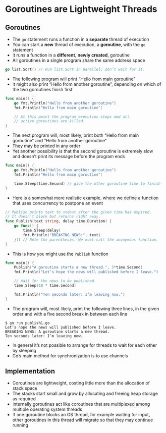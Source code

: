 # Goroutines are Lightweight Threads

## Goroutines

* The `go` statement runs a func­tion in a **separate** thread of execution
* You can start a **new** thread of execution, a **goroutine**, with the `go` statement
* It runs a function in a **different**, **newly created**, goroutine
* All goroutines in a single program share the same address space

```go
go list.Sort() // Run list.Sort in parallel; don’t wait for it.
```

* The following program will print “Hello from main goroutine”
* It might also print “Hello from another goroutine”, depending on which of the two goroutines finish first

```go
func main() {
    go fmt.Println("Hello from another goroutine")
    fmt.Println("Hello from main goroutine")

    // At this point the program execution stops and all
    // active goroutines are killed.
}
```

* The next program will, most likely, print both “Hello from main goroutine” and “Hello from another goroutine”
* They may be printed in any order
* Yet another possibility is that the second goroutine is extremely slow and doesn’t print its message before the program ends

```go
func main() {
    go fmt.Println("Hello from another goroutine")
    fmt.Println("Hello from main goroutine")

    time.Sleep(time.Second) // give the other goroutine time to finish
}
```

* Here is a somewhat more realistic example, where we define a function that uses concurrency to postpone an event

```go
// Publish prints text to stdout after the given time has expired.
// It doesn’t block but returns right away.
func Publish(text string, delay time.Duration) {
    go func() {
        time.Sleep(delay)
        fmt.Println("BREAKING NEWS:", text)
    }() // Note the parentheses. We must call the anonymous function.
}
```

* This is how you might use the `Publish` function

```go
func main() {
    Publish("A goroutine starts a new thread.", 5*time.Second)
    fmt.Println("Let’s hope the news will published before I leave.")

    // Wait for the news to be published.
    time.Sleep(10 * time.Second)

    fmt.Println("Ten seconds later: I’m leaving now.")
}
```

* The program will, most likely, print the following three lines, in the given order and with a five second break in between each line

```text
$ go run publish1.go
Let’s hope the news will published before I leave.
BREAKING NEWS: A goroutine starts a new thread.
Ten seconds later: I’m leaving now.
```

* In general it’s not possible to arrange for threads to wait for each other by sleeping
* Go’s main method for synchronization is to use channels

## Implementation

* Goroutines are lightweight, costing little more than the allocation of stack space
* The stacks start small and grow by allocating and freeing heap storage as required
* Internally goroutines act like coroutines that are multiplexed among multiple operating system threads
* If one goroutine blocks an OS thread, for example waiting for input, other goroutines in this thread will migrate so that they may continue running
